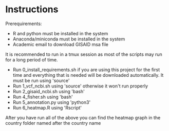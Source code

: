 Instructions
======

Prerequirements: 
* R and python must be installed in the system
* Anaconda/miniconda must be installed in the system
* Academic email to download GISAID msa file

It is recommended to run in a tmux session as most of the scripts may run for a long period of time.

* Run 0_install_requirements.sh if you are using this project for the first time and everything that is needed will be downloaded automatically. It must be run using 'source'
* Run 1_vcf_ncbi.sh using 'source' otherwise it won't run properly
* Run 2_gisaid_ncbi.sh using 'bash'
* Run 4_fisher.sh using 'bash'
* Run 5_annotation.py using 'python3'
* Run 6_heatmap.R using 'Rscript'

After you have run all of the above you can find the heatmap graph in the country folder named after the country name
